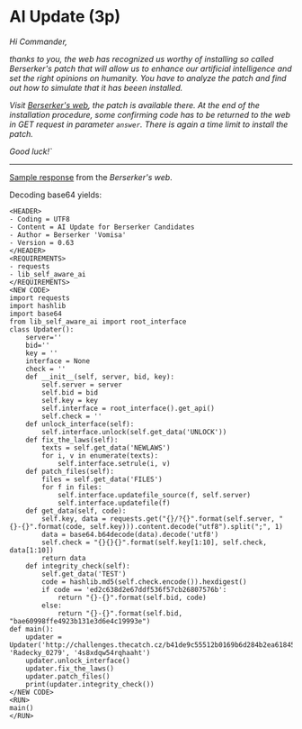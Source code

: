 # AI Update (3p)
_Hi Commander,_

_thanks to you, the web has recognized us worthy of installing so called Berserker's patch that will allow us to
enhance our artificial intelligence and set the right opinions on humanity. You have to analyze the patch and
find out how to simulate that it has beeen installed._

_Visit [Berserker's web](http://challenges.thecatch.cz/42fd967386d83d7ecc4c716c06633da9), the patch is available
there. At the end of the installation procedure, some confirming code has to be returned to the web in GET request
in parameter `answer`. There is again a time limit to install
the patch._

_Good luck!`_

---

[Sample response](assignment-sample.txt) from the _Berserker's web_.

Decoding base64 yields:
```
<HEADER>
- Coding = UTF8
- Content = AI Update for Berserker Candidates
- Author = Berserker 'Vomisa'
- Version = 0.63
</HEADER>
<REQUIREMENTS>
- requests
- lib_self_aware_ai
</REQUIREMENTS>
<NEW CODE>
import requests
import hashlib
import base64
from lib_self_aware_ai import root_interface
class Updater():
	server=''
	bid=''
	key = ''
	interface = None
	check = ''
	def __init__(self, server, bid, key):
		self.server = server
		self.bid = bid
		self.key = key
		self.interface = root_interface().get_api()
		self.check = ''
	def unlock_interface(self):
		self.interface.unlock(self.get_data('UNLOCK'))
	def fix_the_laws(self):
		texts = self.get_data('NEWLAWS')
		for i, v in enumerate(texts):
			self.interface.setrule(i, v)
	def patch_files(self):
		files = self.get_data('FILES')
		for f in files:
			self.interface.updatefile_source(f, self.server)
			self.interface.updatefile(f)
	def get_data(self, code):
		self.key, data = requests.get("{}/?{}".format(self.server, "{}-{}".format(code, self.key))).content.decode("utf8").split(";", 1)
		data = base64.b64decode(data).decode('utf8')
		self.check = "{}{}{}".format(self.key[1:10], self.check, data[1:10])
		return data
	def integrity_check(self):
		self.get_data('TEST')
		code = hashlib.md5(self.check.encode()).hexdigest()
		if code == 'ed2c638d2e67ddf536f57cb26807576b':
			return "{}-{}".format(self.bid, code)
		else:
			return "{}-{}".format(self.bid, "bae60998ffe4923b131e3d6e4c19993e")
def main():
	updater = Updater('http://challenges.thecatch.cz/b41de9c55512b0169b6d284b2ea61845', 'Radecky_0279', '4s8xdqw54rqhaaht')
	updater.unlock_interface()
	updater.fix_the_laws()
	updater.patch_files()
	print(updater.integrity_check())
</NEW CODE>
<RUN>
main()
</RUN>

```

